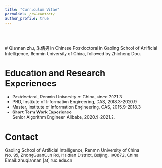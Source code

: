 ```yaml
---
title: "Curriculum Vitae"
permalink: /cv&contact/
author_profile: true
---
```

<br>
<br>
<br>
# Qiannan zhu, 朱倩男 in Chinese
Postdoctoral in Gaoling School of Artificial Intelligence, Renmin University of China, followed by Zhicheng Dou. <br>

# Education and Research Experiences
* Postdoctoral, Renmin University of China, since 2021.3.<br>
* PHD, Institute of Information Engineering, CAS, 2018.3-2020.9<br>
* Master, Institute of Information Engineering, CAS, 2015.9-2018.3<br>
* <b> Short Term Work Experience </b> <br>
  Senior Algorithm Engineer, Alibaba, 2020.9-2021.2.<br>


<!-- [English CV [PDF]](https://lijian.ac.cn/files/english_cv.pdf)

[Chinese CV [PDF]](https://lijian.ac.cn/files/chinese_cv.pdf) -->

# Contact
Gaoling School of Artificial Intelligence, Renmin University of China<br>
No. 95, ZhongGuanCun Rd, Haidian District,
Beijing, 100872, China<br>
Email: zhuqiannan [at] ruc.edu.cn
